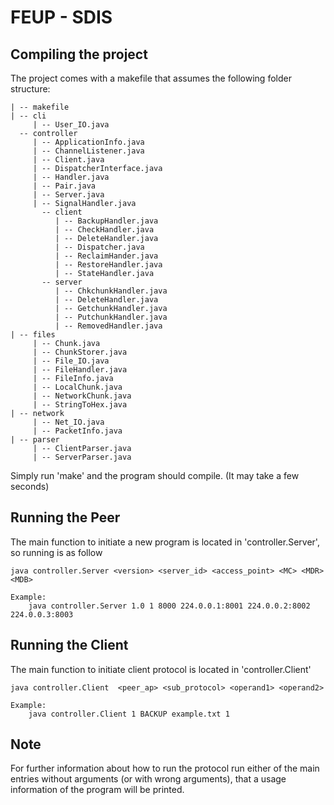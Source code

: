 #  FEUP - SDIS 

## Compiling the project
The project comes with a makefile that assumes the following folder structure:

    | -- makefile
    | -- cli
         | -- User_IO.java
      -- controller
         | -- ApplicationInfo.java
         | -- ChannelListener.java
         | -- Client.java
         | -- DispatcherInterface.java
         | -- Handler.java
         | -- Pair.java
         | -- Server.java
         | -- SignalHandler.java
           -- client
              | -- BackupHandler.java
              | -- CheckHandler.java
              | -- DeleteHandler.java
              | -- Dispatcher.java
              | -- ReclaimHander.java
              | -- RestoreHandler.java
              | -- StateHandler.java
           -- server
              | -- ChkchunkHandler.java
              | -- DeleteHandler.java
              | -- GetchunkHandler.java
              | -- PutchunkHandler.java
              | -- RemovedHandler.java
    | -- files
         | -- Chunk.java
         | -- ChunkStorer.java
         | -- File_IO.java
         | -- FileHandler.java
         | -- FileInfo.java
         | -- LocalChunk.java
         | -- NetworkChunk.java
         | -- StringToHex.java
    | -- network
         | -- Net_IO.java
         | -- PacketInfo.java
    | -- parser
         | -- ClientParser.java
         | -- ServerParser.java
       
Simply run 'make' and the program should compile.
(It may take a few seconds)

## Running the Peer
The main function to initiate a new program is located in 'controller.Server', so running is as follow
    
    java controller.Server <version> <server_id> <access_point> <MC> <MDR> <MDB>
    
    Example:
        java controller.Server 1.0 1 8000 224.0.0.1:8001 224.0.0.2:8002 224.0.0.3:8003

## Running the Client
The main function to initiate client protocol is located in 'controller.Client'

    java controller.Client  <peer_ap> <sub_protocol> <operand1> <operand2>
    
    Example:
        java controller.Client 1 BACKUP example.txt 1
        
## Note
For further information about how to run the protocol run either of the main entries without arguments (or with wrong arguments), that a usage information of the program will be printed.
